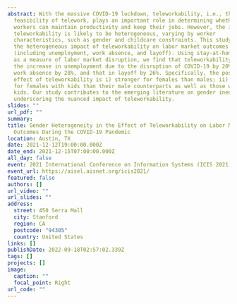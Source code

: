 ```yaml
---
abstract: With the massive COVID-19 lockdown, teleworkability, i.e., the
  feasibility of telework, plays an important role in determining whether
  workers can maintain productivity and keep their jobs. However, the impact of
  teleworkability is likely to be heterogeneous, varying by worker
  characteristics, such as gender and childcare constraints. This study examines
  the heterogeneous impact of teleworkability on labor market outcomes
  (including unemployment, work absence, and layoff). Using stay-at-home order
  as a measure of labor market disruption, we find that teleworkability offsets
  the increase in unemployment due to the disruption of COVID-19 by 20%, that in
  work absence by 28%, and that in layoff by 26%. Specifically, the positive
  effect of teleworkability is i) stronger for females than males; ii) stronger
  for females with kids than their male counterparts as well as those without
  kids. Our study contributes to the emerging literature on gender inequality by
  underscoring the nuanced impact of teleworkability.
slides: ""
url_pdf: ""
summary:
title: Gender Heterogeneity in the Effect of Teleworkability on Labor Market
  Outcomes During the COVID-19 Pandemic
location: Austin, TX
date: 2021-12-12T19:00:00.000Z
date_end: 2021-12-15T07:00:00.000Z
all_day: false
event: 2021 International Conference on Information Systems (ICIS 2021)
event_url: https://aisel.aisnet.org/icis2021/
featured: false
authors: []
url_video: ""
url_slides: ""
address:
  street: 450 Serra Mall
  city: Stanford
  region: CA
  postcode: "94305"
  country: United States
links: []
publishDate: 2022-09-18T02:57:02.339Z
tags: []
projects: []
image:
  caption: ""
  focal_point: Right
url_code: ""
---
```

